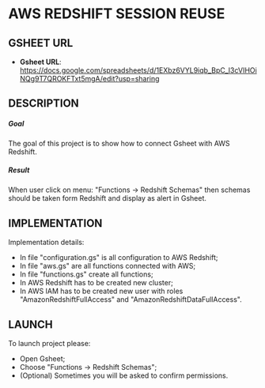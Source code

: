 AWS REDSHIFT SESSION REUSE
==========================


GSHEET URL
----------

* **Gsheet URL**: https://docs.google.com/spreadsheets/d/1EXbz6VYL9iqb_BpC_I3cVIHOiNQg9T7QROKFTxt5mgA/edit?usp=sharing


DESCRIPTION
-----------

##### Goal
The goal of this project is to show how to connect Gsheet with AWS Redshift. 

##### Result 
When user click on menu: "Functions -> Redshift Schemas" then schemas should be taken form Redshift and display as alert in Gsheet.


IMPLEMENTATION
-----------

Implementation details:
* In file "configuration.gs" is all configuration to AWS Redshift;
* In file "aws.gs" are all functions connected with AWS;
* In file "functions.gs" create all functions;
* In AWS Redshift has to be created new cluster;
* In AWS IAM has to be created new user with roles "AmazonRedshiftFullAccess" and "AmazonRedshiftDataFullAccess". 
  

LAUNCH
------

To launch project please:
* Open Gsheet;
* Choose "Functions -> Redshift Schemas";
* (Optional) Sometimes you will be asked to confirm permissions.